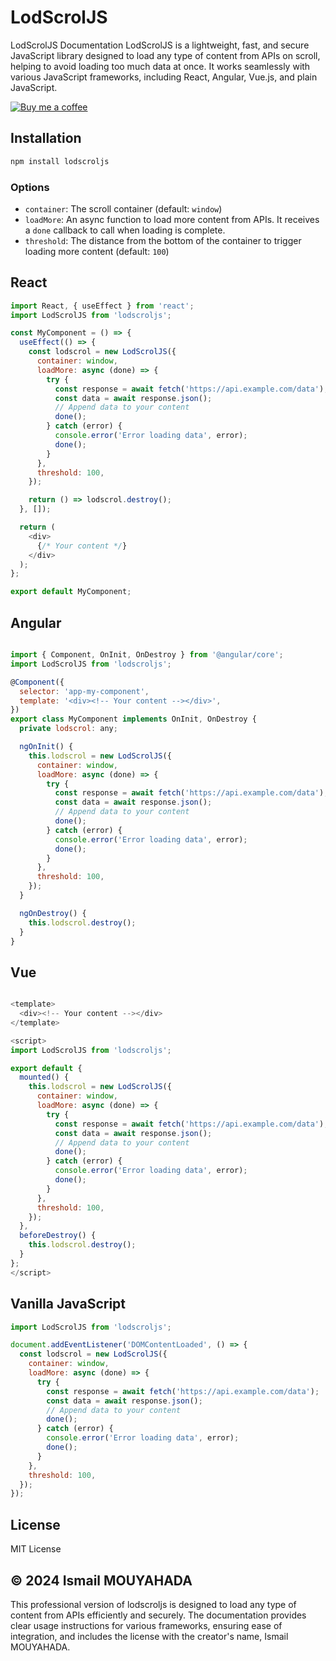 # LodScrolJS

LodScrolJS Documentation
LodScrolJS is a lightweight, fast, and secure JavaScript library designed to load any type of content from APIs on scroll, helping to avoid loading too much data at once. It works seamlessly with various JavaScript frameworks, including React, Angular, Vue.js, and plain JavaScript.

[![Buy me a coffee](https://img.buymeacoffee.com/button-api/?text=Buy+me+a+coffee&emoji=☕&slug=ismailmouyahada&button_colour=FFDD00&font_colour=000000&font_family=Poppins&outline_colour=000000&coffee_colour=ffffff)](https://www.buymeacoffee.com/ismailmouyahada)

 

## Installation

```sh
npm install lodscroljs
```
### Options
- `container`: The scroll container (default: `window`)
- `loadMore`: An async function to load more content from APIs. It receives a `done` callback to call when loading is complete.
- `threshold`: The distance from the bottom of the container to trigger loading more content (default: `100`)


## React
 
```js
import React, { useEffect } from 'react';
import LodScrolJS from 'lodscroljs';

const MyComponent = () => {
  useEffect(() => {
    const lodscrol = new LodScrolJS({
      container: window,
      loadMore: async (done) => {
        try {
          const response = await fetch('https://api.example.com/data');
          const data = await response.json();
          // Append data to your content
          done();
        } catch (error) {
          console.error('Error loading data', error);
          done();
        }
      },
      threshold: 100,
    });

    return () => lodscrol.destroy();
  }, []);

  return (
    <div>
      {/* Your content */}
    </div>
  );
};

export default MyComponent;
```

## Angular

```js

import { Component, OnInit, OnDestroy } from '@angular/core';
import LodScrolJS from 'lodscroljs';

@Component({
  selector: 'app-my-component',
  template: '<div><!-- Your content --></div>',
})
export class MyComponent implements OnInit, OnDestroy {
  private lodscrol: any;

  ngOnInit() {
    this.lodscrol = new LodScrolJS({
      container: window,
      loadMore: async (done) => {
        try {
          const response = await fetch('https://api.example.com/data');
          const data = await response.json();
          // Append data to your content
          done();
        } catch (error) {
          console.error('Error loading data', error);
          done();
        }
      },
      threshold: 100,
    });
  }

  ngOnDestroy() {
    this.lodscrol.destroy();
  }
}
```

## Vue

```js

<template>
  <div><!-- Your content --></div>
</template>

<script>
import LodScrolJS from 'lodscroljs';

export default {
  mounted() {
    this.lodscrol = new LodScrolJS({
      container: window,
      loadMore: async (done) => {
        try {
          const response = await fetch('https://api.example.com/data');
          const data = await response.json();
          // Append data to your content
          done();
        } catch (error) {
          console.error('Error loading data', error);
          done();
        }
      },
      threshold: 100,
    });
  },
  beforeDestroy() {
    this.lodscrol.destroy();
  }
};
</script>


```

## Vanilla JavaScript

```js
import LodScrolJS from 'lodscroljs';

document.addEventListener('DOMContentLoaded', () => {
  const lodscrol = new LodScrolJS({
    container: window,
    loadMore: async (done) => {
      try {
        const response = await fetch('https://api.example.com/data');
        const data = await response.json();
        // Append data to your content
        done();
      } catch (error) {
        console.error('Error loading data', error);
        done();
      }
    },
    threshold: 100,
  });
});

```
## License
MIT License

## © 2024 Ismail MOUYAHADA
This professional version of lodscroljs is designed to load any type of content from APIs efficiently and securely. The documentation provides clear usage instructions for various frameworks, ensuring ease of integration, and includes the license with the creator's name, Ismail MOUYAHADA.
